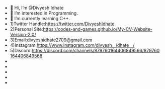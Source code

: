 - 👋 Hi, I’m @Divyesh Idhate
- 👀 I’m interested in Programming.
- 🌱 I’m currently learning C++.
-  1)Twitter Handle:https://twitter.com/DivyeshIdhate
-  2)Personal Site:https://codes-and-games.github.io/My-CV-Website-Version-2.0/         
-  3)Email:divyeshidhate2709@gmail.com       
-  4)Instagram:https://www.instagram.com/divyesh__idhate__/       
-  5)Discord:https://discord.com/channels/879760164406849566/879760164406849568       
-          
-         
-          
-         
-        

